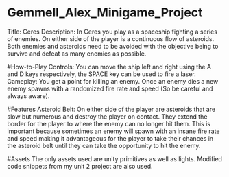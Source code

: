 # Gemmell_Alex_Minigame_Project
Title: Ceres
Description: In Ceres you play as a spaceship fighting a series of enemies. On either side of the player is a continuous flow of asteroids. Both enemies and asteroids need to be avoided with the objective being to survive and defeat as many enemies as possible.

#How-to-Play
  Controls: You can move the ship left and right using the A and D keys respectively, the SPACE key can be used to fire a laser.
Gameplay: You get a point for killing an enemy. Once an enemy dies a new enemy spawns with a randomized fire rate and speed (So be careful and always aware).

#Features
Asteroid Belt: On either side of the player are asteroids that are slow but numerous and destroy the player on contact. They extend the border for the player to where the enemy can no longer hit them. This is important because sometimes an enemy will spawn with an insane fire rate and speed making it advantageous for the player to take their chances in the asteroid belt until they can take the opportunity to hit the enemy.

#Assets
The only assets used are unity primitives as well as lights. Modified code snippets from my unit 2 project are also used.

